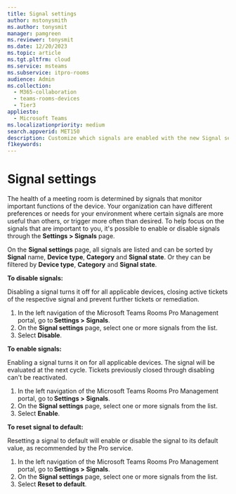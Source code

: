 ```yaml
---
title: Signal settings
author: mstonysmith
ms.author: tonysmit
manager: pamgreen
ms.reviewer: tonysmit
ms.date: 12/20/2023
ms.topic: article
ms.tgt.pltfrm: cloud
ms.service: msteams
ms.subservice: itpro-rooms
audience: Admin
ms.collection: 
  - M365-collaboration
  - teams-rooms-devices
  - Tier3
appliesto: 
  - Microsoft Teams
ms.localizationpriority: medium
search.appverid: MET150
description: Customize which signals are enabled with the new Signal settings.
f1keywords: 
---
```


# Signal settings

The health of a meeting room is determined by signals that monitor important functions of the device. Your organization can have different preferences or needs for your environment where certain signals are more useful than others, or trigger more often than desired. To help focus on the signals that are important to you, it's possible to enable or disable signals through the **Settings > Signals** page.

On the **Signal settings** page, all signals are listed and can be sorted by **Signal** name, **Device type**, **Category** and **Signal state**. Or they can be filtered by **Device type**, **Category** and **Signal state**.

**To disable signals:**

Disabling a signal turns it off for all applicable devices, closing active tickets of the respective signal and prevent further tickets or remediation.

1. In the left navigation of the Microsoft Teams Rooms Pro Management portal, go to **Settings > Signals**.
1. On the **Signal settings** page, select one or more signals from the list.
1. Select **Disable**.

**To enable signals:**

Enabling a signal turns it on for all applicable devices. The signal will be evaluated at the next cycle. Tickets previously closed through disabling can't be reactivated.

1. In the left navigation of the Microsoft Teams Rooms Pro Management portal, go to **Settings > Signals**.
1. On the **Signal settings** page, select one or more signals from the list.
1. Select **Enable**.

**To reset signal to default:**

Resetting a signal to default will enable or disable the signal to its default value, as recommended by the Pro service.

1. In the left navigation of the Microsoft Teams Rooms Pro Management portal, go to **Settings > Signals**.
1. On the **Signal settings** page, select one or more signals from the list.
1. Select **Reset to default**.
